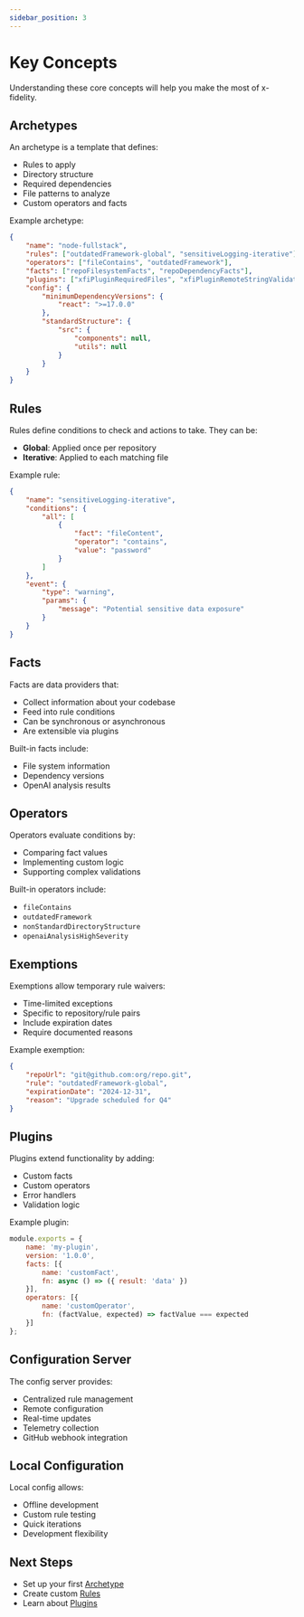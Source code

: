 ```yaml
---
sidebar_position: 3
---
```


# Key Concepts

Understanding these core concepts will help you make the most of x-fidelity.

## Archetypes

An archetype is a template that defines:
- Rules to apply
- Directory structure
- Required dependencies
- File patterns to analyze
- Custom operators and facts

Example archetype:
```json
{
    "name": "node-fullstack",
    "rules": ["outdatedFramework-global", "sensitiveLogging-iterative"],
    "operators": ["fileContains", "outdatedFramework"],
    "facts": ["repoFilesystemFacts", "repoDependencyFacts"],
    "plugins": ["xfiPluginRequiredFiles", "xfiPluginRemoteStringValidator"],
    "config": {
        "minimumDependencyVersions": {
            "react": ">=17.0.0"
        },
        "standardStructure": {
            "src": {
                "components": null,
                "utils": null
            }
        }
    }
}
```

## Rules

Rules define conditions to check and actions to take. They can be:
- **Global**: Applied once per repository
- **Iterative**: Applied to each matching file

Example rule:
```json
{
    "name": "sensitiveLogging-iterative",
    "conditions": {
        "all": [
            {
                "fact": "fileContent",
                "operator": "contains",
                "value": "password"
            }
        ]
    },
    "event": {
        "type": "warning",
        "params": {
            "message": "Potential sensitive data exposure"
        }
    }
}
```

## Facts

Facts are data providers that:
- Collect information about your codebase
- Feed into rule conditions
- Can be synchronous or asynchronous
- Are extensible via plugins

Built-in facts include:
- File system information
- Dependency versions
- OpenAI analysis results

## Operators

Operators evaluate conditions by:
- Comparing fact values
- Implementing custom logic
- Supporting complex validations

Built-in operators include:
- `fileContains`
- `outdatedFramework`
- `nonStandardDirectoryStructure`
- `openaiAnalysisHighSeverity`

## Exemptions

Exemptions allow temporary rule waivers:
- Time-limited exceptions
- Specific to repository/rule pairs
- Include expiration dates
- Require documented reasons

Example exemption:
```json
{
    "repoUrl": "git@github.com:org/repo.git",
    "rule": "outdatedFramework-global",
    "expirationDate": "2024-12-31",
    "reason": "Upgrade scheduled for Q4"
}
```

## Plugins

Plugins extend functionality by adding:
- Custom facts
- Custom operators
- Error handlers
- Validation logic

Example plugin:
```javascript
module.exports = {
    name: 'my-plugin',
    version: '1.0.0',
    facts: [{
        name: 'customFact',
        fn: async () => ({ result: 'data' })
    }],
    operators: [{
        name: 'customOperator',
        fn: (factValue, expected) => factValue === expected
    }]
};
```

## Configuration Server

The config server provides:
- Centralized rule management
- Remote configuration
- Real-time updates
- Telemetry collection
- GitHub webhook integration

## Local Configuration

Local config allows:
- Offline development
- Custom rule testing
- Quick iterations
- Development flexibility

## Next Steps

- Set up your first [Archetype](archetypes)
- Create custom [Rules](rules)
- Learn about [Plugins](plugins/overview)
